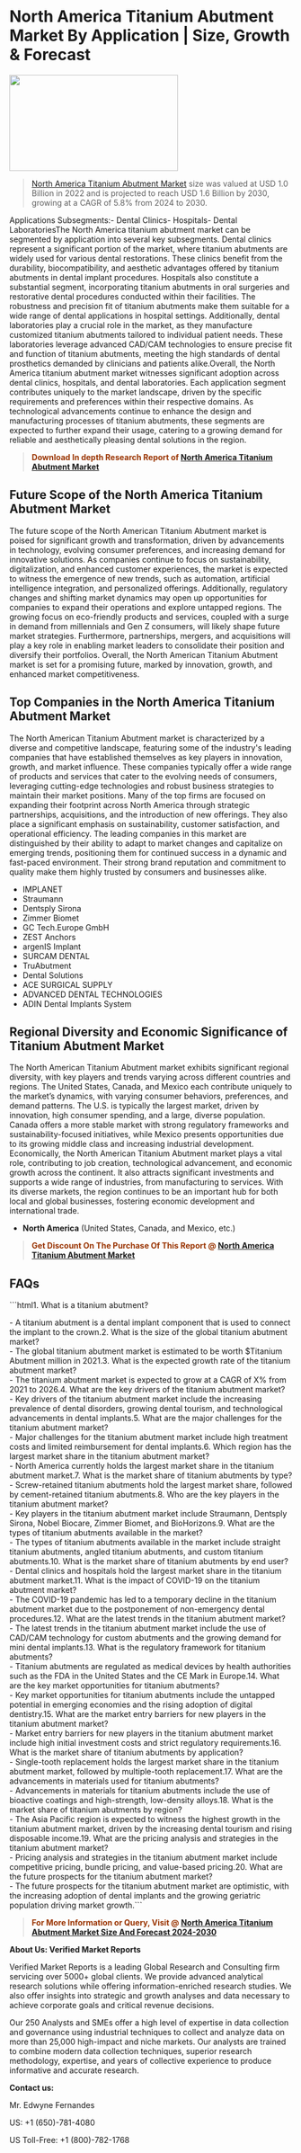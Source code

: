 <p><h1>North America Titanium Abutment Market By Application | Size, Growth & Forecast</h1><p><img class="aligncenter size-medium wp-image-105565" src="https://ffe5etoiles.com/wp-content/uploads/2025/01/MST7-300x171.png" alt="" width="300" height="171" /></p><blockquote><p><a href="https://www.verifiedmarketreports.com/download-sample/?rid=599244&utm_source=Github-NA&utm_medium=377" target="_blank">North America Titanium Abutment Market</a> size was valued at USD 1.0 Billion in 2022 and is projected to reach USD 1.6 Billion by 2030, growing at a CAGR of 5.8% from 2024 to 2030.</p></blockquote>Applications Subsegments:- Dental Clinics- Hospitals- Dental LaboratoriesThe North America titanium abutment market can be segmented by application into several key subsegments. Dental clinics represent a significant portion of the market, where titanium abutments are widely used for various dental restorations. These clinics benefit from the durability, biocompatibility, and aesthetic advantages offered by titanium abutments in dental implant procedures. Hospitals also constitute a substantial segment, incorporating titanium abutments in oral surgeries and restorative dental procedures conducted within their facilities. The robustness and precision fit of titanium abutments make them suitable for a wide range of dental applications in hospital settings. Additionally, dental laboratories play a crucial role in the market, as they manufacture customized titanium abutments tailored to individual patient needs. These laboratories leverage advanced CAD/CAM technologies to ensure precise fit and function of titanium abutments, meeting the high standards of dental prosthetics demanded by clinicians and patients alike.Overall, the North America titanium abutment market witnesses significant adoption across dental clinics, hospitals, and dental laboratories. Each application segment contributes uniquely to the market landscape, driven by the specific requirements and preferences within their respective domains. As technological advancements continue to enhance the design and manufacturing processes of titanium abutments, these segments are expected to further expand their usage, catering to a growing demand for reliable and aesthetically pleasing dental solutions in the region.</p><blockquote><p><span style="color: #993300;"><strong>Download In depth Research Report of <a href="https://www.verifiedmarketreports.com/download-sample/?rid=599244&utm_source=Github-NA&utm_medium=377">North America Titanium Abutment Market</a></strong></span></p></blockquote><h2>Future Scope of the North America Titanium Abutment Market</h2><p>The future scope of the North American Titanium Abutment market is poised for significant growth and transformation, driven by advancements in technology, evolving consumer preferences, and increasing demand for innovative solutions. As companies continue to focus on sustainability, digitalization, and enhanced customer experiences, the market is expected to witness the emergence of new trends, such as automation, artificial intelligence integration, and personalized offerings. Additionally, regulatory changes and shifting market dynamics may open up opportunities for companies to expand their operations and explore untapped regions. The growing focus on eco-friendly products and services, coupled with a surge in demand from millennials and Gen Z consumers, will likely shape future market strategies. Furthermore, partnerships, mergers, and acquisitions will play a key role in enabling market leaders to consolidate their position and diversify their portfolios. Overall, the North American Titanium Abutment market is set for a promising future, marked by innovation, growth, and enhanced market competitiveness.</p><h2>Top Companies in the North America Titanium Abutment Market</h2><p>The North American Titanium Abutment market is characterized by a diverse and competitive landscape, featuring some of the industry's leading companies that have established themselves as key players in innovation, growth, and market influence. These companies typically offer a wide range of products and services that cater to the evolving needs of consumers, leveraging cutting-edge technologies and robust business strategies to maintain their market positions. Many of the top firms are focused on expanding their footprint across North America through strategic partnerships, acquisitions, and the introduction of new offerings. They also place a significant emphasis on sustainability, customer satisfaction, and operational efficiency. The leading companies in this market are distinguished by their ability to adapt to market changes and capitalize on emerging trends, positioning them for continued success in a dynamic and fast-paced environment. Their strong brand reputation and commitment to quality make them highly trusted by consumers and businesses alike.</p><p><ul><li>IMPLANET </li><li> Straumann </li><li> Dentsply Sirona </li><li> Zimmer Biomet </li><li> GC Tech.Europe GmbH </li><li> ZEST Anchors </li><li> argenIS Implant </li><li> SURCAM DENTAL </li><li> TruAbutment </li><li> Dental Solutions </li><li> ACE SURGICAL SUPPLY </li><li> ADVANCED DENTAL TECHNOLOGIES </li><li> ADIN Dental Implants System</li></ul></p><h2>Regional Diversity and Economic Significance of Titanium Abutment Market</h2><p>The North American Titanium Abutment market exhibits significant regional diversity, with key players and trends varying across different countries and regions. The United States, Canada, and Mexico each contribute uniquely to the market’s dynamics, with varying consumer behaviors, preferences, and demand patterns. The U.S. is typically the largest market, driven by innovation, high consumer spending, and a large, diverse population. Canada offers a more stable market with strong regulatory frameworks and sustainability-focused initiatives, while Mexico presents opportunities due to its growing middle class and increasing industrial development. Economically, the North American Titanium Abutment market plays a vital role, contributing to job creation, technological advancement, and economic growth across the continent. It also attracts significant investments and supports a wide range of industries, from manufacturing to services. With its diverse markets, the region continues to be an important hub for both local and global businesses, fostering economic development and international trade.</p><ul> <li><strong>North America</strong> (United States, Canada, and Mexico, etc.)</li></ul><blockquote><p><span style="color: #993300;"><strong>Get Discount On The Purchase Of This Report @ <a href="https://www.verifiedmarketreports.com/ask-for-discount/?rid=599244&utm_source=Github-NA&utm_medium=377">North America Titanium Abutment Market</a></strong></span></p></blockquote><h2>FAQs</h2><p>```html1. What is a titanium abutment?</div><div> - A titanium abutment is a dental implant component that is used to connect the implant to the crown.2. What is the size of the global titanium abutment market?</div><div> - The global titanium abutment market is estimated to be worth $Titanium Abutment million in 2021.3. What is the expected growth rate of the titanium abutment market?</div><div> - The titanium abutment market is expected to grow at a CAGR of X% from 2021 to 2026.4. What are the key drivers of the titanium abutment market?</div><div> - Key drivers of the titanium abutment market include the increasing prevalence of dental disorders, growing dental tourism, and technological advancements in dental implants.5. What are the major challenges for the titanium abutment market?</div><div> - Major challenges for the titanium abutment market include high treatment costs and limited reimbursement for dental implants.6. Which region has the largest market share in the titanium abutment market?</div><div> - North America currently holds the largest market share in the titanium abutment market.7. What is the market share of titanium abutments by type?</div><div> - Screw-retained titanium abutments hold the largest market share, followed by cement-retained titanium abutments.8. Who are the key players in the titanium abutment market?</div><div> - Key players in the titanium abutment market include Straumann, Dentsply Sirona, Nobel Biocare, Zimmer Biomet, and BioHorizons.9. What are the types of titanium abutments available in the market?</div><div> - The types of titanium abutments available in the market include straight titanium abutments, angled titanium abutments, and custom titanium abutments.10. What is the market share of titanium abutments by end user?</div><div> - Dental clinics and hospitals hold the largest market share in the titanium abutment market.11. What is the impact of COVID-19 on the titanium abutment market?</div><div> - The COVID-19 pandemic has led to a temporary decline in the titanium abutment market due to the postponement of non-emergency dental procedures.12. What are the latest trends in the titanium abutment market?</div><div> - The latest trends in the titanium abutment market include the use of CAD/CAM technology for custom abutments and the growing demand for mini dental implants.13. What is the regulatory framework for titanium abutments?</div><div> - Titanium abutments are regulated as medical devices by health authorities such as the FDA in the United States and the CE Mark in Europe.14. What are the key market opportunities for titanium abutments?</div><div> - Key market opportunities for titanium abutments include the untapped potential in emerging economies and the rising adoption of digital dentistry.15. What are the market entry barriers for new players in the titanium abutment market?</div><div> - Market entry barriers for new players in the titanium abutment market include high initial investment costs and strict regulatory requirements.16. What is the market share of titanium abutments by application?</div><div> - Single-tooth replacement holds the largest market share in the titanium abutment market, followed by multiple-tooth replacement.17. What are the advancements in materials used for titanium abutments?</div><div> - Advancements in materials for titanium abutments include the use of bioactive coatings and high-strength, low-density alloys.18. What is the market share of titanium abutments by region?</div><div> - The Asia Pacific region is expected to witness the highest growth in the titanium abutment market, driven by the increasing dental tourism and rising disposable income.19. What are the pricing analysis and strategies in the titanium abutment market?</div><div> - Pricing analysis and strategies in the titanium abutment market include competitive pricing, bundle pricing, and value-based pricing.20. What are the future prospects for the titanium abutment market?</div><div> - The future prospects for the titanium abutment market are optimistic, with the increasing adoption of dental implants and the growing geriatric population driving market growth.```</p><blockquote><p><span style="color: #993300;"><strong>For More Information or Query, Visit @ <a href="https://www.verifiedmarketreports.com/product/titanium-abutment-market/">North America Titanium Abutment Market Size And Forecast 2024-2030</a></strong></span></p></blockquote><p><strong>About Us: Verified Market Reports</strong></p><p>Verified Market Reports is a leading Global Research and Consulting firm servicing over 5000+ global clients. We provide advanced analytical research solutions while offering information-enriched research studies. We also offer insights into strategic and growth analyses and data necessary to achieve corporate goals and critical revenue decisions.</p><p>Our 250 Analysts and SMEs offer a high level of expertise in data collection and governance using industrial techniques to collect and analyze data on more than 25,000 high-impact and niche markets. Our analysts are trained to combine modern data collection techniques, superior research methodology, expertise, and years of collective experience to produce informative and accurate research.</p><p><strong>Contact us:</strong></p><p>Mr. Edwyne Fernandes</p><p>US: +1 (650)-781-4080</p><p>US Toll-Free: +1 (800)-782-1768</p>
